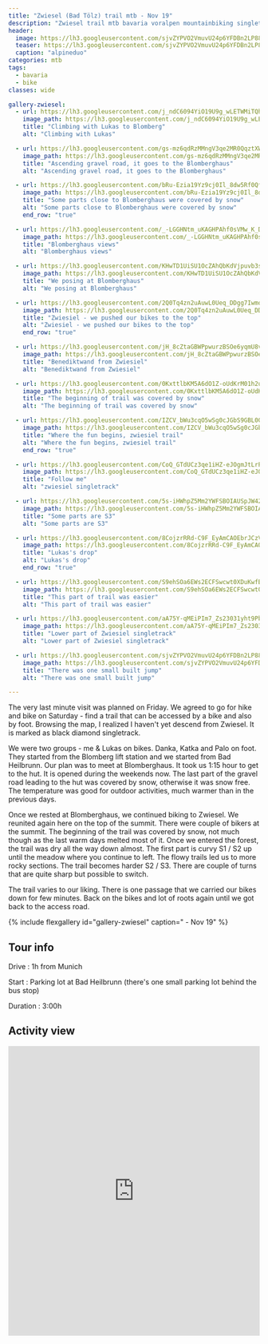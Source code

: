 ```yaml
---
title: "Zwiesel (Bad Tölz) trail mtb - Nov 19"
description: "Zwiesel trail mtb bavaria voralpen mountainbiking singletrack"
header:
  image: https://lh3.googleusercontent.com/sjvZYPVO2VmuvU24p6YFDBn2LP884RK4Mohfu6wWhn1IhLxmXVYkNbtV5Cv6SHA4B0amfg5YcUxOh6iGWXkcU_ZYNqS1TzSCDi8PSRThJxregp2nornuXMrjb4kDBGDLqknCtv-Z0bdW_A_dpbiDO-MoyolynzwPO5sbHSMJYkTjz2g7gKKW3cOVJVbyO6BsyhblS2xowumxN-5vLTQb1iQs3rRSKnjC4ThAdAjOgS2DM_WxjCXmyJzEZqRzYvxvMiRi9-lWpaa13VB5NvGNWP4mPrHrjFYCOZSu5kt-5eVXf8nxWD31wPdzr6N3g0y35_l625iGMZzqxfCPfcbkpAqW1ROOx4R4lOxxJHMbkiCSSdyaJLW0F2dusdd6rE7QcyuJi8y6tK1he8DJBoCDW15XsAiId-4tvtUmVgdiS2Ymc9TAAi1HXjekDqBUFOCvM_t-5IzsYgkGJxzs1ABsvusoTuJKDISZIDrW5_pMR4SwkTDuyvX6GDp0-SP0QSQ5WW60JgvkG8URsyiNLAaQNIelSMRlZkp5ETzlHhIW2Lmq4dFBv-cFQfJ76Q1nr118Mb-9m2kkT82UCTk8QCmC9_DCUuC_PyjrCmjRPM6fgZRoST2Q2tRmqKNoKTlfu_VjBnjW8T0nBhkBB8zvtQMOt-a2qdxG-8e1g5JuZqiJfVta80P4A92QBc6mc8Ni6Wghm4YuKTNaqZo9PET4zYWqrqhUzTkrSh4kxBB3QU-dU0nZdXnQUQ=w1818-h1540-no
  teaser: https://lh3.googleusercontent.com/sjvZYPVO2VmuvU24p6YFDBn2LP884RK4Mohfu6wWhn1IhLxmXVYkNbtV5Cv6SHA4B0amfg5YcUxOh6iGWXkcU_ZYNqS1TzSCDi8PSRThJxregp2nornuXMrjb4kDBGDLqknCtv-Z0bdW_A_dpbiDO-MoyolynzwPO5sbHSMJYkTjz2g7gKKW3cOVJVbyO6BsyhblS2xowumxN-5vLTQb1iQs3rRSKnjC4ThAdAjOgS2DM_WxjCXmyJzEZqRzYvxvMiRi9-lWpaa13VB5NvGNWP4mPrHrjFYCOZSu5kt-5eVXf8nxWD31wPdzr6N3g0y35_l625iGMZzqxfCPfcbkpAqW1ROOx4R4lOxxJHMbkiCSSdyaJLW0F2dusdd6rE7QcyuJi8y6tK1he8DJBoCDW15XsAiId-4tvtUmVgdiS2Ymc9TAAi1HXjekDqBUFOCvM_t-5IzsYgkGJxzs1ABsvusoTuJKDISZIDrW5_pMR4SwkTDuyvX6GDp0-SP0QSQ5WW60JgvkG8URsyiNLAaQNIelSMRlZkp5ETzlHhIW2Lmq4dFBv-cFQfJ76Q1nr118Mb-9m2kkT82UCTk8QCmC9_DCUuC_PyjrCmjRPM6fgZRoST2Q2tRmqKNoKTlfu_VjBnjW8T0nBhkBB8zvtQMOt-a2qdxG-8e1g5JuZqiJfVta80P4A92QBc6mc8Ni6Wghm4YuKTNaqZo9PET4zYWqrqhUzTkrSh4kxBB3QU-dU0nZdXnQUQ=w800-h300-no
  caption: "alpineduo"
categories: mtb
tags:
  - bavaria
  - bike
classes: wide

gallery-zwiesel:
  - url: https://lh3.googleusercontent.com/j_ndC6094YiO19U9g_wLETWMiTQhPZdWc9ZMnSKU2e75vO-euE8Wd_Y5d02mM9juVAGpxrNw5Pw83o58GnX-7REV5WMy9AOeEoJ0dD1rO65aTez2UhiFdhLIrEWJPHnJsCpr1lJyE0uTmOCdrqAFKPLz373mQPvFxSMqWXZIuJ0CT2FjF3itiWkDt8ZzQ2u0pnJ8xVtfYrA1mJuccEdTrr-Eh15UwIhRnmXBDAqF-XHnf84HYHBDcatv_jmuBkUidc8AStUZ9P4rllLIiCD07g0sRWkpVQQ5HHtlJc-QiAZIxq6IkO5UzCptuJ4KefrfKAUQbXYjAbi7AhMgQhhC35nc8Mwj2iaa-71wa12f5Fbxi7dkC4mcYqAktSAVL9EiFppBfs0hnfN8YkCsFQ_7jNIvFGzIlr7zHliCNL99w4Uv8DU-waVUEEl5I2OGyP-djixEYjFMbJkEALkC5aW-xsE2OPK-Kf0OoGupNs4jOcqX_6fzmH-ZhfsozSL3UpSkv7uhnB11Ya9zV_oaS3Fe_Fo0XJsc5CA1GPPSNK0XaREaWiYqzcxXtKnW50-QDI819FE5GNCsHiHLeFcYOlJSYXe8MSRZJYqnOY6NcuR5bpX6lw3CyLmIPdAXaNs9HI-5k-I51pK_vIqMMWXCS0556yg1VTj4cwqBE-_etx1s4TzxBKV3RyIoFJi_gd1rLRYdDojXoV8UbkBcqhWvgfkKN3RKUyB4_Aeluk_lmaeklbgoqy3krA=w2016-h1512-no
    image_path: https://lh3.googleusercontent.com/j_ndC6094YiO19U9g_wLETWMiTQhPZdWc9ZMnSKU2e75vO-euE8Wd_Y5d02mM9juVAGpxrNw5Pw83o58GnX-7REV5WMy9AOeEoJ0dD1rO65aTez2UhiFdhLIrEWJPHnJsCpr1lJyE0uTmOCdrqAFKPLz373mQPvFxSMqWXZIuJ0CT2FjF3itiWkDt8ZzQ2u0pnJ8xVtfYrA1mJuccEdTrr-Eh15UwIhRnmXBDAqF-XHnf84HYHBDcatv_jmuBkUidc8AStUZ9P4rllLIiCD07g0sRWkpVQQ5HHtlJc-QiAZIxq6IkO5UzCptuJ4KefrfKAUQbXYjAbi7AhMgQhhC35nc8Mwj2iaa-71wa12f5Fbxi7dkC4mcYqAktSAVL9EiFppBfs0hnfN8YkCsFQ_7jNIvFGzIlr7zHliCNL99w4Uv8DU-waVUEEl5I2OGyP-djixEYjFMbJkEALkC5aW-xsE2OPK-Kf0OoGupNs4jOcqX_6fzmH-ZhfsozSL3UpSkv7uhnB11Ya9zV_oaS3Fe_Fo0XJsc5CA1GPPSNK0XaREaWiYqzcxXtKnW50-QDI819FE5GNCsHiHLeFcYOlJSYXe8MSRZJYqnOY6NcuR5bpX6lw3CyLmIPdAXaNs9HI-5k-I51pK_vIqMMWXCS0556yg1VTj4cwqBE-_etx1s4TzxBKV3RyIoFJi_gd1rLRYdDojXoV8UbkBcqhWvgfkKN3RKUyB4_Aeluk_lmaeklbgoqy3krA=w400-h300-no
    title: "Climbing with Lukas to Blomberg"
    alt: "Climbing with Lukas"

  - url: https://lh3.googleusercontent.com/gs-mz6qdRzMMngV3qe2MR0QqztXWrWnGL4nVKriTq7F9hFLbVx15fOIwx0OUZR-OT0j0wlOYeoh6PqMKTwKtfieThj-YwNpH7l0tp5faFkoOH9FC-JFALsQ34eZs1Wa12hKpBH3sdqDYTIcVS5AbGcu_TcmKgiZo__ZYjkZuv-4TKGnUFcoeNjrOu-QZHKK0MQr6Zdk5HRD7wQ60ttTtDsnVJh1XY7xbOMqmM27L9yb37G-QmEmlBkNzZJLWC39s_gl1zd1k6K2mK9ZbwMxgcHfg573eFRfFhkGPamiha-ysZEk5B2MnBX6PwUGBiGCH6bLF0x_HUWnO64kOVri7Dv3XEG5_dqAObO732ReOqvcNQ7Vft-gPlQ_8Ie7o352Da3YPWfqXc7-w7WzvYuO6YbSQRtyKzgMRPQTGPT4wpXpVrUqMzimBt5wlztXKTeQIxy7VR-biXBu4Hk2SVp3ykPjcj153rYgCbrP3yt5nVL6tcgXl40HBpIvjsh71HXFRbehtg900GtSDLkFmlx82gWx6bA7q8DpThojSLS759YeDMzz3cKu2q8AAQdO7ChilC4u6gi_7cUmlrpmR0UbyQmqDqD37JY9Fc2IgIWdVWW4ZfExB0II94pckh05zol3tg9-sRkqT-ln4_eTprV498f9BvJzW4PiNTGcC9GGtfK7K7XvBZFZQOpPSQmgQsOfUTtmE30RZNzlM2kpFHlpllHoFQPL6HJ6YFiGomFCLK-ZBC0vPhw=w1156-h1540-no
    image_path: https://lh3.googleusercontent.com/gs-mz6qdRzMMngV3qe2MR0QqztXWrWnGL4nVKriTq7F9hFLbVx15fOIwx0OUZR-OT0j0wlOYeoh6PqMKTwKtfieThj-YwNpH7l0tp5faFkoOH9FC-JFALsQ34eZs1Wa12hKpBH3sdqDYTIcVS5AbGcu_TcmKgiZo__ZYjkZuv-4TKGnUFcoeNjrOu-QZHKK0MQr6Zdk5HRD7wQ60ttTtDsnVJh1XY7xbOMqmM27L9yb37G-QmEmlBkNzZJLWC39s_gl1zd1k6K2mK9ZbwMxgcHfg573eFRfFhkGPamiha-ysZEk5B2MnBX6PwUGBiGCH6bLF0x_HUWnO64kOVri7Dv3XEG5_dqAObO732ReOqvcNQ7Vft-gPlQ_8Ie7o352Da3YPWfqXc7-w7WzvYuO6YbSQRtyKzgMRPQTGPT4wpXpVrUqMzimBt5wlztXKTeQIxy7VR-biXBu4Hk2SVp3ykPjcj153rYgCbrP3yt5nVL6tcgXl40HBpIvjsh71HXFRbehtg900GtSDLkFmlx82gWx6bA7q8DpThojSLS759YeDMzz3cKu2q8AAQdO7ChilC4u6gi_7cUmlrpmR0UbyQmqDqD37JY9Fc2IgIWdVWW4ZfExB0II94pckh05zol3tg9-sRkqT-ln4_eTprV498f9BvJzW4PiNTGcC9GGtfK7K7XvBZFZQOpPSQmgQsOfUTtmE30RZNzlM2kpFHlpllHoFQPL6HJ6YFiGomFCLK-ZBC0vPhw=w300-h400-no
    title: "Ascending gravel road, it goes to the Blomberghaus"
    alt: "Ascending gravel road, it goes to the Blomberghaus"

  - url: https://lh3.googleusercontent.com/bRu-Ezia19Yz9cj0Il_8dw5Rf0QfNPzfmZShOs_wBsayilEiwMue0TllPeJ4Nj6O7sVJPJxforjJW9U7IcOZ55VyfNEFQ1r1v9HZ5WND0WkwZAa8nEJOuK9MbsV_o-ByoFJui4C1eS23mMXqB-pcUo8EemruIQ1lwQEp4XManIZjeWPCBZG501cZlTis_MrP4lqrANohhajjyuY6sY1ZN5-ErSI5KFMcx1qwTyeUpuQ0w1UHPePBwUNcRho4dZar0Z1PXjDvSn1065El3GclSgeTbB5KXeJykU7jyXHGtinNq6FPICNlsoqOoxyVNhb9e_BdfioLIId0sqX6nmMBRCtwCsxsVi37bZE2UA1twKk_oFMDclX3t0avxVKaPW45kg7ba6qEdPBzfaPEXVU-a-WpnMLl7MC8sSz2e5nEgTimVPhEhGCsFu8LpVb_WdnRENZjXPhGaJ6-hv8gIrKqBNraMg4UARK8Kf3t_kQTODi7Z0fT3JDVT77gW2ibyJe5upo8tVhmSVBaIQmN1mTIf_3KFRsv5G5fOuP1wESV1ODdqJSXva29JoJWZXFfQynCEiZVwxm3W-QBDf8uaHJSDbBIqKl9bR0jwQWA4_h63q0RCtw71DNQOemONsrOkQl-CbTqZCyf0IXDps-mfoiCQNbt0ogtyENRy2N-7YHhdt3zlbnrKDAtZoRVt_efiX4PKxK6apMY1OVS4IkssBDVsxANfsfJlUhD3cU6eD3hGgU8-C2xSA=w1156-h1540-no
    image_path: https://lh3.googleusercontent.com/bRu-Ezia19Yz9cj0Il_8dw5Rf0QfNPzfmZShOs_wBsayilEiwMue0TllPeJ4Nj6O7sVJPJxforjJW9U7IcOZ55VyfNEFQ1r1v9HZ5WND0WkwZAa8nEJOuK9MbsV_o-ByoFJui4C1eS23mMXqB-pcUo8EemruIQ1lwQEp4XManIZjeWPCBZG501cZlTis_MrP4lqrANohhajjyuY6sY1ZN5-ErSI5KFMcx1qwTyeUpuQ0w1UHPePBwUNcRho4dZar0Z1PXjDvSn1065El3GclSgeTbB5KXeJykU7jyXHGtinNq6FPICNlsoqOoxyVNhb9e_BdfioLIId0sqX6nmMBRCtwCsxsVi37bZE2UA1twKk_oFMDclX3t0avxVKaPW45kg7ba6qEdPBzfaPEXVU-a-WpnMLl7MC8sSz2e5nEgTimVPhEhGCsFu8LpVb_WdnRENZjXPhGaJ6-hv8gIrKqBNraMg4UARK8Kf3t_kQTODi7Z0fT3JDVT77gW2ibyJe5upo8tVhmSVBaIQmN1mTIf_3KFRsv5G5fOuP1wESV1ODdqJSXva29JoJWZXFfQynCEiZVwxm3W-QBDf8uaHJSDbBIqKl9bR0jwQWA4_h63q0RCtw71DNQOemONsrOkQl-CbTqZCyf0IXDps-mfoiCQNbt0ogtyENRy2N-7YHhdt3zlbnrKDAtZoRVt_efiX4PKxK6apMY1OVS4IkssBDVsxANfsfJlUhD3cU6eD3hGgU8-C2xSA=w300-h400-no
    title: "Some parts close to Blomberghaus were covered by snow"
    alt: "Some parts close to Blomberghaus were covered by snow"
    end_row: "true"

  - url: https://lh3.googleusercontent.com/_-LGGHNtm_uKAGHPAhf0sVMw_K_DgyIQO7Urd1-igtR9wTZXAY5ayeifPMzq97dGJaKEHCrco9cATVfqqJSJfH70DyZgjm4dsU-FJVmmIGISaORjHPxy6rFX7DTGvTiBzkGazO8kNtU5tbOwdhiLz2FJMWVi7UQ9UywLArc89EG1Nj6KYqjWncQF---2Eoi9CouCcSyxwERwRW9QwmDCOQtB6GDTO3NNzoqgyi5cDeaUFU2FKuoJhUaPMkvp6C4mozdpGA4l2hFqKmkUA-CppzCQSFfgHSUFGSyDDAu9T9jz_28OAqWsWixHtnOpcu219COU_dbQfu6P3-ZLOoJXFoKsIP2TXmKuXEI9esbMgc6rLsHhiXKTkLs3WDD8cxuBjGipS03_y8Q3Pqsov9GWfZq_8pRsRNvEd4_y9WtJm5PRavu0iWYQpfVQUoZf66CicTA7YoYDsyGq0AXTXWY_K6xBm2n7f7PDWyhSZbz-1TNEeLVKf8xM1KV7BG7BBeHSLQ4kjQGBLtDVgD8On6pBl_EE9BaELvLBgRcwMclAmGDZCKDSTSJcFYFW3ME0bSFoUyJcbKcFlOukAu5_kT1NAL8n5mCJnxA48NxCNkIFESFkF9KvtEOMqTTKDcMc_b8EENjJ6k5eS2dJ2x7dWszxlxU96dbFahctRbgjlzJjiJ0vwpP9lhRkw5zqq4xe61fya4h4zDV_rCbqm7f1xT9_S3xulF8bDYwGjqkg2SMFYEY9WaOYwQ=w2016-h1512-no
    image_path: https://lh3.googleusercontent.com/_-LGGHNtm_uKAGHPAhf0sVMw_K_DgyIQO7Urd1-igtR9wTZXAY5ayeifPMzq97dGJaKEHCrco9cATVfqqJSJfH70DyZgjm4dsU-FJVmmIGISaORjHPxy6rFX7DTGvTiBzkGazO8kNtU5tbOwdhiLz2FJMWVi7UQ9UywLArc89EG1Nj6KYqjWncQF---2Eoi9CouCcSyxwERwRW9QwmDCOQtB6GDTO3NNzoqgyi5cDeaUFU2FKuoJhUaPMkvp6C4mozdpGA4l2hFqKmkUA-CppzCQSFfgHSUFGSyDDAu9T9jz_28OAqWsWixHtnOpcu219COU_dbQfu6P3-ZLOoJXFoKsIP2TXmKuXEI9esbMgc6rLsHhiXKTkLs3WDD8cxuBjGipS03_y8Q3Pqsov9GWfZq_8pRsRNvEd4_y9WtJm5PRavu0iWYQpfVQUoZf66CicTA7YoYDsyGq0AXTXWY_K6xBm2n7f7PDWyhSZbz-1TNEeLVKf8xM1KV7BG7BBeHSLQ4kjQGBLtDVgD8On6pBl_EE9BaELvLBgRcwMclAmGDZCKDSTSJcFYFW3ME0bSFoUyJcbKcFlOukAu5_kT1NAL8n5mCJnxA48NxCNkIFESFkF9KvtEOMqTTKDcMc_b8EENjJ6k5eS2dJ2x7dWszxlxU96dbFahctRbgjlzJjiJ0vwpP9lhRkw5zqq4xe61fya4h4zDV_rCbqm7f1xT9_S3xulF8bDYwGjqkg2SMFYEY9WaOYwQ=w400-h300-no
    title: "Blomberghaus views"
    alt: "Blomberghaus views"

  - url: https://lh3.googleusercontent.com/KHwTD1UiSU1OcZAhQbKdVjpuvb3sP-ud9ZVPRi70Qx0CSFkCbGEMiJiZuDh4AknCiaDI1H4Ix-xd_7gE11k0NChUtbE2hL7gnH_-GTa4jAE2rLfMbgac1I7c6xbXTOjEmeWe9a-K0pm68p6eL28zkoW6iCBoohHRYbFVNsG0g8lvJDbdRzBLtEzs_a6DTLPfpxMmb2rvwY-MrWspeBpfycqEV01H8VU5EalzqLHd2Z-n7QGwl0AGVaWE0TDB-5r0Zh92fBRqgL6MbCopgei78fLWE-SBXbIxq6rrIzqk5pCkGkwkOe0_ntdGV0BQwsXwmcgXG2HC7ZvrzXF18nLqLW-FCiy9McdPwR0i0Slyb4velrXl8H9o8_y71gfGxYrWAJBlWFa2DDg6uYa1bVSXWXtMex6HsFQNoSwifzpWDnkFlimxf_WtUigF-TJLdZl_z42_7qaDXJmfaq2wf1OAPNlIoqqGLD_rlFC1tAfRwe--rvFvHubk3zDE1XbSWe07pwxbX5e53xj7sEMYeUHz4FlKSJXgeUD6xCqpgF8Jg5eEGH_VRFpE06w848IhcGCC8NA2S_-rDiYuFYAwIq3g9z0IMhbYPv3viWVOvS5UnS1Z_HZgS56sGh06h9tHsc56nN1AQhC0FwhlSoFE0B_EQ6Tp1QG_SA4RB239YgwOMz_UolWmlYCYXqtea3FLgdIVbFvz8LFKNDokAQTHkibKn7STYqKp7FikrCQa7k-l3TcaUPgaTakeSrnD=w400-h300-no
    image_path: https://lh3.googleusercontent.com/KHwTD1UiSU1OcZAhQbKdVjpuvb3sP-ud9ZVPRi70Qx0CSFkCbGEMiJiZuDh4AknCiaDI1H4Ix-xd_7gE11k0NChUtbE2hL7gnH_-GTa4jAE2rLfMbgac1I7c6xbXTOjEmeWe9a-K0pm68p6eL28zkoW6iCBoohHRYbFVNsG0g8lvJDbdRzBLtEzs_a6DTLPfpxMmb2rvwY-MrWspeBpfycqEV01H8VU5EalzqLHd2Z-n7QGwl0AGVaWE0TDB-5r0Zh92fBRqgL6MbCopgei78fLWE-SBXbIxq6rrIzqk5pCkGkwkOe0_ntdGV0BQwsXwmcgXG2HC7ZvrzXF18nLqLW-FCiy9McdPwR0i0Slyb4velrXl8H9o8_y71gfGxYrWAJBlWFa2DDg6uYa1bVSXWXtMex6HsFQNoSwifzpWDnkFlimxf_WtUigF-TJLdZl_z42_7qaDXJmfaq2wf1OAPNlIoqqGLD_rlFC1tAfRwe--rvFvHubk3zDE1XbSWe07pwxbX5e53xj7sEMYeUHz4FlKSJXgeUD6xCqpgF8Jg5eEGH_VRFpE06w848IhcGCC8NA2S_-rDiYuFYAwIq3g9z0IMhbYPv3viWVOvS5UnS1Z_HZgS56sGh06h9tHsc56nN1AQhC0FwhlSoFE0B_EQ6Tp1QG_SA4RB239YgwOMz_UolWmlYCYXqtea3FLgdIVbFvz8LFKNDokAQTHkibKn7STYqKp7FikrCQa7k-l3TcaUPgaTakeSrnD=w400-h300-no
    title: "We posing at Blomberghaus"
    alt: "We posing at Blomberghaus"

  - url: https://lh3.googleusercontent.com/2Q0Tq4zn2uAuwL0Ueq_DDgg7IwmoKxzxfJinrgdxBazTjVYedNIYxnc8M1-nk1IWtJ0AbcGyFVzBrFRwrpCxoDunMdj5vSaLDxMAptz7_qgnFfPYftebftz1mlsmsgSXkGFWHj4aSngRM9u0vCgL8UJFVRTOMrC4I1hy2eLRasRgJBs03g2mBlYo3hXq_EYj77DtTUqIp9fKKKcMeut5y0orJjliRv1HW37mjiwG_WtT-Lcucab9ZgSrRwRPosll62eknvbJG0dviF05psWu8JddPWwZeUavvOpbX6YtKPJVpmBiJfFSLbCapNdbeGV9qKbm6W-nPGF1SwFAQ03Eg5ZiBjHOKGyA5b9F7Avw5Ie8MX19Em3NbO9umgnBw47Ho_bnYP9yaXL1z2KvglGy9_2Diy3vQyaZhhZTSjGEQOQDl1DoIolNM5VA90iQe9qu6xsqGXrRCNjAAgd9OKEGl_1m8a94cCgApbDvXUCgjdPqWq5_PI4dV2L2r0tNNeBWAxjpN51M3aE9x2u4ckVkhctfzMOS0SfLCrAPPMELDh5LHThMUwJg72ireP5gfEFyI2Fi-sDiDEQl7rGBQa5deLbf5zO9qR7soJcVypzhrDOmwFRw0zCo_CL55yRjFd4SQL3mz99nkaKpE_G3vVKxnrmojtNqpQF-5TPEkBMYker4GTYroygHchAW-zCvD5byFx5_T1cgpr6fT9rm979bXqtU5OQCqeEV3xEFYhnhNtvqOl3uxg=w2016-h1512-no
    image_path: https://lh3.googleusercontent.com/2Q0Tq4zn2uAuwL0Ueq_DDgg7IwmoKxzxfJinrgdxBazTjVYedNIYxnc8M1-nk1IWtJ0AbcGyFVzBrFRwrpCxoDunMdj5vSaLDxMAptz7_qgnFfPYftebftz1mlsmsgSXkGFWHj4aSngRM9u0vCgL8UJFVRTOMrC4I1hy2eLRasRgJBs03g2mBlYo3hXq_EYj77DtTUqIp9fKKKcMeut5y0orJjliRv1HW37mjiwG_WtT-Lcucab9ZgSrRwRPosll62eknvbJG0dviF05psWu8JddPWwZeUavvOpbX6YtKPJVpmBiJfFSLbCapNdbeGV9qKbm6W-nPGF1SwFAQ03Eg5ZiBjHOKGyA5b9F7Avw5Ie8MX19Em3NbO9umgnBw47Ho_bnYP9yaXL1z2KvglGy9_2Diy3vQyaZhhZTSjGEQOQDl1DoIolNM5VA90iQe9qu6xsqGXrRCNjAAgd9OKEGl_1m8a94cCgApbDvXUCgjdPqWq5_PI4dV2L2r0tNNeBWAxjpN51M3aE9x2u4ckVkhctfzMOS0SfLCrAPPMELDh5LHThMUwJg72ireP5gfEFyI2Fi-sDiDEQl7rGBQa5deLbf5zO9qR7soJcVypzhrDOmwFRw0zCo_CL55yRjFd4SQL3mz99nkaKpE_G3vVKxnrmojtNqpQF-5TPEkBMYker4GTYroygHchAW-zCvD5byFx5_T1cgpr6fT9rm979bXqtU5OQCqeEV3xEFYhnhNtvqOl3uxg=w400-h300-no
    title: "Zwiesiel - we pushed our bikes to the top"
    alt: "Zwiesiel - we pushed our bikes to the top"
    end_row: "true"

  - url: https://lh3.googleusercontent.com/jH_8cZtaGBWPpwurzBSOe6yqmU8vbJmsMXJDm7pchW7-QcXFYfEFBHDXi_OIEVAshV1r0Vk50qIYYpBSt922RWy5pAljQt-SrwhS_KRqvtMO9mWDpRbUbsAeDrZ6nNPqfE3WmZsOnZSdtIgjs7z-KTnNk-ZHEsgKH6SZuQjtOQqL7LWccOq8DoqsulYM8wVDkmtpKh-jYGUd6wF9h86eU7d9d7xViJD7aUGFJmIbz7JFd5jkBxm7qNFL8KNKmyMLIJVD0gi_0zwbzb_qK_eQ--8urA1JAn1Vvezw_ZnilDnHFWr7sUr7IT4oSFl7jImIH-pBQDtmSdocxlmAYH5mwBQ_jK-9RKxIE8oXwDA_JN1z-SPaae0EtiETzlORcQP7nz7xtAELkMaIh_5-yhE7JwDB59fXAj0q9jRmrtMd0QpNg1n2YOVuQuC-cAsQU6VQdKnMUeblCuwr5KJxjlNHQ__yaBqNDVjdGL70y9ad2_S3ldAN8bC9aeJoezpsNGSJGXopaHCtNXmlBFLeNnwtcwV3_qrWFjHQe1IVGxsv_aesEEOx2hEx8l_DKF_L1bZ9T8cl62F7mJPxrOViK7SLT7omsvQMJbm5PpHJwkm2ZoUYn3O68EeyntVPXEdfgHceOE-4sFhek2BHBBUNLxbJJs9u5-cOnTxe76ZmOhTtv-yStWd7ejTOeYasHHw7v0afEghn656G3_LIue6PJy0bKPtejTw89-5So31Kx2k5SLDIEpMEEQ=w2016-h1512-no
    image_path: https://lh3.googleusercontent.com/jH_8cZtaGBWPpwurzBSOe6yqmU8vbJmsMXJDm7pchW7-QcXFYfEFBHDXi_OIEVAshV1r0Vk50qIYYpBSt922RWy5pAljQt-SrwhS_KRqvtMO9mWDpRbUbsAeDrZ6nNPqfE3WmZsOnZSdtIgjs7z-KTnNk-ZHEsgKH6SZuQjtOQqL7LWccOq8DoqsulYM8wVDkmtpKh-jYGUd6wF9h86eU7d9d7xViJD7aUGFJmIbz7JFd5jkBxm7qNFL8KNKmyMLIJVD0gi_0zwbzb_qK_eQ--8urA1JAn1Vvezw_ZnilDnHFWr7sUr7IT4oSFl7jImIH-pBQDtmSdocxlmAYH5mwBQ_jK-9RKxIE8oXwDA_JN1z-SPaae0EtiETzlORcQP7nz7xtAELkMaIh_5-yhE7JwDB59fXAj0q9jRmrtMd0QpNg1n2YOVuQuC-cAsQU6VQdKnMUeblCuwr5KJxjlNHQ__yaBqNDVjdGL70y9ad2_S3ldAN8bC9aeJoezpsNGSJGXopaHCtNXmlBFLeNnwtcwV3_qrWFjHQe1IVGxsv_aesEEOx2hEx8l_DKF_L1bZ9T8cl62F7mJPxrOViK7SLT7omsvQMJbm5PpHJwkm2ZoUYn3O68EeyntVPXEdfgHceOE-4sFhek2BHBBUNLxbJJs9u5-cOnTxe76ZmOhTtv-yStWd7ejTOeYasHHw7v0afEghn656G3_LIue6PJy0bKPtejTw89-5So31Kx2k5SLDIEpMEEQ=w400-h300-no
    title: "Benediktwand from Zwiesiel"
    alt: "Benediktwand from Zwiesiel"

  - url: https://lh3.googleusercontent.com/0KxttlbKM5A6dO1Z-oUdKrM01h2unZY3xI_LRHYb8oheWhVndZkSW0hwFxfoZDnpWjPOwFn-QmOCvqC5iKr9Kk6k5xEJHqqYV2kRJ7YvHyuVHTIGFlGKi0yRcAl0V_KfW6vd7BfxWeznHejBGf4vvbhIMRm-2oXcJeWA65lOf6kM_16tALemRvGYsxFwDNPnme1ZwHppoThF-cbUZ6vRs97g7pfiZT-5r9AOpYQBLTRhgNUXp8q5pI8feWJNEgD68szoenQV8ffunKndriYo2QAOyQ10IqSok9dpuhG_W67m6XNpssTNPFm5A_Pi4D1qRxjeCEWSd6BiSXx0AXLQBOhjxvAG7TNBtEKeP3GvHhfmdDkri9nMIbxgcV8tF1RVdiPXItoJ03u2_URaakkNzjqYnT1qts8PTEQO8GIBhCziGiS4as-8RC9uc6bfTWn8ud0pO0P4BtSyAnmlF2cX_l9A8xrL2Ol6fhz8jU6mkCEA5K5xY9eoEQuB6ctM1T3Wmbs4Ca4Y_ZIi-sVOcpiqS0v1CrSS9tVBc44WAnn9CzwsiHB7WYPAa2jy-GyKwWIajmNIbkWz_tv8SvPW8jO9FVtotuh669dB2PaBJvkkDoey04__Cv0OKNl54FnnxKN0nD8nLLXMWxpSh7QHfpnyIW95TSM4ljOL0bLhJcXClNvjbi7RADL5gHSPOqclmtLp_ibPL9WcXHsAUKfIuCP8X6IDV57NMX9leS5pM324_BudJgerKA=w2016-h1512-no
    image_path: https://lh3.googleusercontent.com/0KxttlbKM5A6dO1Z-oUdKrM01h2unZY3xI_LRHYb8oheWhVndZkSW0hwFxfoZDnpWjPOwFn-QmOCvqC5iKr9Kk6k5xEJHqqYV2kRJ7YvHyuVHTIGFlGKi0yRcAl0V_KfW6vd7BfxWeznHejBGf4vvbhIMRm-2oXcJeWA65lOf6kM_16tALemRvGYsxFwDNPnme1ZwHppoThF-cbUZ6vRs97g7pfiZT-5r9AOpYQBLTRhgNUXp8q5pI8feWJNEgD68szoenQV8ffunKndriYo2QAOyQ10IqSok9dpuhG_W67m6XNpssTNPFm5A_Pi4D1qRxjeCEWSd6BiSXx0AXLQBOhjxvAG7TNBtEKeP3GvHhfmdDkri9nMIbxgcV8tF1RVdiPXItoJ03u2_URaakkNzjqYnT1qts8PTEQO8GIBhCziGiS4as-8RC9uc6bfTWn8ud0pO0P4BtSyAnmlF2cX_l9A8xrL2Ol6fhz8jU6mkCEA5K5xY9eoEQuB6ctM1T3Wmbs4Ca4Y_ZIi-sVOcpiqS0v1CrSS9tVBc44WAnn9CzwsiHB7WYPAa2jy-GyKwWIajmNIbkWz_tv8SvPW8jO9FVtotuh669dB2PaBJvkkDoey04__Cv0OKNl54FnnxKN0nD8nLLXMWxpSh7QHfpnyIW95TSM4ljOL0bLhJcXClNvjbi7RADL5gHSPOqclmtLp_ibPL9WcXHsAUKfIuCP8X6IDV57NMX9leS5pM324_BudJgerKA=w400-h300-no
    title: "The beginning of trail was covered by snow"
    alt: "The beginning of trail was covered by snow"

  - url: https://lh3.googleusercontent.com/IZCV_bWu3cqO5wSg0cJGbS9GBL00Eus-ouAReT8yLrKlpJIaFBPzudwgRgyJ1Bx6zt7hQ3QuuMSqBe3QU6pbvZoYyH41ICnafl_3VsIkGZF2DoQIPXb9QUzea1x5uh41CdMWWNLEJ7I8PFq4bfUmHKjDrwTkGYWWXuo8rRWuMZZV9VekkdE41oCYuG20RyPDestG143vkVVLz1GrtMMrxxO39VI_F9I7Rr4OL16WL0AFK9p-QHd8uMteXsK6gQEV5X9GLm3LBSQ0x4ZDQOoER5ihL5_SRfwNMQ6ThCC98VEqoY3P0vdDJLx4-pt1u6318mYatUkupl6Zm3eyQiR6jGebybjv9eA1BE-CxMhkCp31ZjD47QlUfinSLK7L9_bN5PtYMBAAcmi5f5oqIICoyGO5Uw0xU6D4HbQ_yc8Cd0Ke0hMlXBX08i1kVCn-ewCdzQlvCWYtqIxmg3FgdO9WzTCEXwHRxjI6gg1PgBIvsIcK2zK3KUSOh3tA9GQMnBmAW2p0mi21qGDUp41vSj7PFvaUicDZEBBs8X8QiMSvITMiYlFEDipc3ZiAyRgjdFEdWKntHRnKLQPSTVcrKRVeb0dx8IApBQ-uGO-XQFOYz_ElK7-4mysKwVkuKBtNHdkvvD49S9cEhOAHJVrL13gAFbzKBm3H4Q_Ri-Zr3-Qf_sMhVwDyC9wKLmxgzephrfwI380ct9-UG8O2cxN0GNZ9QrZd573MR6up8vbScBp7kdLcp6JVzQ=w1156-h1540-no
    image_path: https://lh3.googleusercontent.com/IZCV_bWu3cqO5wSg0cJGbS9GBL00Eus-ouAReT8yLrKlpJIaFBPzudwgRgyJ1Bx6zt7hQ3QuuMSqBe3QU6pbvZoYyH41ICnafl_3VsIkGZF2DoQIPXb9QUzea1x5uh41CdMWWNLEJ7I8PFq4bfUmHKjDrwTkGYWWXuo8rRWuMZZV9VekkdE41oCYuG20RyPDestG143vkVVLz1GrtMMrxxO39VI_F9I7Rr4OL16WL0AFK9p-QHd8uMteXsK6gQEV5X9GLm3LBSQ0x4ZDQOoER5ihL5_SRfwNMQ6ThCC98VEqoY3P0vdDJLx4-pt1u6318mYatUkupl6Zm3eyQiR6jGebybjv9eA1BE-CxMhkCp31ZjD47QlUfinSLK7L9_bN5PtYMBAAcmi5f5oqIICoyGO5Uw0xU6D4HbQ_yc8Cd0Ke0hMlXBX08i1kVCn-ewCdzQlvCWYtqIxmg3FgdO9WzTCEXwHRxjI6gg1PgBIvsIcK2zK3KUSOh3tA9GQMnBmAW2p0mi21qGDUp41vSj7PFvaUicDZEBBs8X8QiMSvITMiYlFEDipc3ZiAyRgjdFEdWKntHRnKLQPSTVcrKRVeb0dx8IApBQ-uGO-XQFOYz_ElK7-4mysKwVkuKBtNHdkvvD49S9cEhOAHJVrL13gAFbzKBm3H4Q_Ri-Zr3-Qf_sMhVwDyC9wKLmxgzephrfwI380ct9-UG8O2cxN0GNZ9QrZd573MR6up8vbScBp7kdLcp6JVzQ=w300-h400-no
    title: "Where the fun begins, zwiesiel trail"
    alt: "Where the fun begins, zwiesiel trail"
    end_row: "true"

  - url: https://lh3.googleusercontent.com/CoQ_GTdUCz3qe1iHZ-eJOgmJtLrPgNzDSV0wewG5GVmD4eE_cWiT6q6DbzBNbZAKBDSWrtHaVNnUDuWaquvGjcHXNWHshdfeWoCVfJryHsdkV1KPWharDG7VBWXDk_66yTSd8SoVnZCodm_ePSUTVSaDGTWzT3KRgVk4AeE1vwOqaZfrFd7CARqzkkD8uocM6OMX6q7sLIRcsBDKUD-o2ABbQ3-c3-MnKtJdf3ETbq34zibUbc9g8lXqlrJLBrMUa4p18Sefgsh0CATHI2KNdLhxlhgDVH982KznS6ilDPWLnKyFiZnsQPrb-w41-gL0L4f2GO1BreLeZPYEGKP9XeKka9qP9zvurUsnUbBwC66XbjX0HoKHMnH4R_xYkBPXSQoJ7oeBjr19Ht9g46occbGOAVyy-ZIsVYu3JZTWcSDJ-3iP43vfLG5qvy9ns2OG7Fxhw-Bkhdax62hen84UKgN-GG-QWdANCCGgmzNu-dySi_PATB5jq0CatavCmdITKopmCbZO9UykmIcQw9tQc-e5kw_16hKVTB23HnGonrcA_aFd7irb049cTogB6Jt66XAb_CqvlehBi6oIal4aG382MlYmCZ2oDWrrWNYdvSWFe7NlbpiHbQTrdppt0dC7Hl7n5l3frQGVBu0yzYdcV1rGpCkC1Ae4xlHaaIa6VJY2tZ3ksR7snXxqQPKn-N4ENEzog3ZG17AbdG9niPMMkTn-SeuHVAKd0avheKXbDb8zCslKeQ=w1156-h1540-no
    image_path: https://lh3.googleusercontent.com/CoQ_GTdUCz3qe1iHZ-eJOgmJtLrPgNzDSV0wewG5GVmD4eE_cWiT6q6DbzBNbZAKBDSWrtHaVNnUDuWaquvGjcHXNWHshdfeWoCVfJryHsdkV1KPWharDG7VBWXDk_66yTSd8SoVnZCodm_ePSUTVSaDGTWzT3KRgVk4AeE1vwOqaZfrFd7CARqzkkD8uocM6OMX6q7sLIRcsBDKUD-o2ABbQ3-c3-MnKtJdf3ETbq34zibUbc9g8lXqlrJLBrMUa4p18Sefgsh0CATHI2KNdLhxlhgDVH982KznS6ilDPWLnKyFiZnsQPrb-w41-gL0L4f2GO1BreLeZPYEGKP9XeKka9qP9zvurUsnUbBwC66XbjX0HoKHMnH4R_xYkBPXSQoJ7oeBjr19Ht9g46occbGOAVyy-ZIsVYu3JZTWcSDJ-3iP43vfLG5qvy9ns2OG7Fxhw-Bkhdax62hen84UKgN-GG-QWdANCCGgmzNu-dySi_PATB5jq0CatavCmdITKopmCbZO9UykmIcQw9tQc-e5kw_16hKVTB23HnGonrcA_aFd7irb049cTogB6Jt66XAb_CqvlehBi6oIal4aG382MlYmCZ2oDWrrWNYdvSWFe7NlbpiHbQTrdppt0dC7Hl7n5l3frQGVBu0yzYdcV1rGpCkC1Ae4xlHaaIa6VJY2tZ3ksR7snXxqQPKn-N4ENEzog3ZG17AbdG9niPMMkTn-SeuHVAKd0avheKXbDb8zCslKeQ=w300-h400-no
    title: "Follow me"
    alt: "zwiesiel singletrack"

  - url: https://lh3.googleusercontent.com/5s-iHWhpZ5Mm2YWFSBOIAUSpJW42PDagsxCI8J0c4aBZ3ZOmI5y9i8TZ2b9qpAWmIpgDMmzimWp4siZX3JjTU2D_6IJwiLr_y7tg50QC8teablPdL3IUffLc167BEwO-wWl1DV341dC2uaOTG4pDsU-LcU0rYVmHj7LqysoQCRhgW_0lRsSIlnTT3OXpBStRN20hsEuek9xsCDH2hTZrdPULcXr8iFxap_b0Wp1IiOT93JeMeP5a5wx8SoTkQdteUercETJDUyWiKVQvDKonNhCXBVWZIH526CBLhF-L8zP2XPKLAFQMRsaKRO8yuQqO-h8_pbcOW8CMIhdva5Qt0a_JywdeQp9OPKMrng89c7W7E0Zhv20OY2A_qJj1lqn9m5vwsFEO3labA0k0M8cl1z1as4Ix9dUHyzcY1HtlxbkLpHHSWbIinKbv0rlAfGEVG10EGd1cWe9QSuy3BAH8nOeutmnXH1v8H689OB8rXYrreqJHwlJrh0_oLRC7YM0CgRrnzTAmoH-o7BoEGhsYXZzUFFq3M9hBPEBYJPFWKBYW7Uce4xqX9MSyECDjBrf_lLgW_V88ASRcC36HREKrN4iijyoBTerEV8tGFwWmVs-jwvuncmgB7y3KuLA-p-HhXLASeH54t_6Jvoz6CH6602LwDSHdBkfDMZZ_XhSL_vwZaFr5upVs3x1nAnN2WVudQsYjKcc3p32Hk-d9DiZ-NKY7cZPIY3yl87tpU4GJtnS_MENrdw=w1156-h1540-no
    image_path: https://lh3.googleusercontent.com/5s-iHWhpZ5Mm2YWFSBOIAUSpJW42PDagsxCI8J0c4aBZ3ZOmI5y9i8TZ2b9qpAWmIpgDMmzimWp4siZX3JjTU2D_6IJwiLr_y7tg50QC8teablPdL3IUffLc167BEwO-wWl1DV341dC2uaOTG4pDsU-LcU0rYVmHj7LqysoQCRhgW_0lRsSIlnTT3OXpBStRN20hsEuek9xsCDH2hTZrdPULcXr8iFxap_b0Wp1IiOT93JeMeP5a5wx8SoTkQdteUercETJDUyWiKVQvDKonNhCXBVWZIH526CBLhF-L8zP2XPKLAFQMRsaKRO8yuQqO-h8_pbcOW8CMIhdva5Qt0a_JywdeQp9OPKMrng89c7W7E0Zhv20OY2A_qJj1lqn9m5vwsFEO3labA0k0M8cl1z1as4Ix9dUHyzcY1HtlxbkLpHHSWbIinKbv0rlAfGEVG10EGd1cWe9QSuy3BAH8nOeutmnXH1v8H689OB8rXYrreqJHwlJrh0_oLRC7YM0CgRrnzTAmoH-o7BoEGhsYXZzUFFq3M9hBPEBYJPFWKBYW7Uce4xqX9MSyECDjBrf_lLgW_V88ASRcC36HREKrN4iijyoBTerEV8tGFwWmVs-jwvuncmgB7y3KuLA-p-HhXLASeH54t_6Jvoz6CH6602LwDSHdBkfDMZZ_XhSL_vwZaFr5upVs3x1nAnN2WVudQsYjKcc3p32Hk-d9DiZ-NKY7cZPIY3yl87tpU4GJtnS_MENrdw=w300-h400-no
    title: "Some parts are S3"
    alt: "Some parts are S3"

  - url: https://lh3.googleusercontent.com/8CojzrRRd-C9F_EyAmCAOEbrJCzVpKXDw4hVDzqA27M8PMnEZUN0ybdAfY4RI6KSXi_53I9EGhJOaolnfPMn9Lk6kZf1PArdP52Ez-UDkaOrZNz6G5mBKYgqhhKvjlEkpkRY6_DDcFgDvvcJf5gTsVnP649uTIH0HIcffZY0H-saR1l7IIFxQ9owN74QGApxz7hMZObdL_yUBiurfqh98utJ8OHxoIkyPpgzi_Pfj-MKgVp37xfZscwkED9angNX4oxYR5OnHU5HiWlP8PWSYQbzDyp8V_X-X-VQkI6yYJSVNh0FaNQf2jqc8KWun1Hh0g0TpCuUc-E5p5HSJW_0TBs1c8Qdb6AyXmut4-5-_MWKYmrJBm0-J9Mw1mHhsgSwvozBmn3CoDEQvcw4fiu6zgObL5-234Mzygv6xFTkHOwNalesJq2D0HCTaC7PJGMKJdu4XEExKXAhERAWXcj8oBBNku6gLQnGRqfn0Rqn5D51t-s274D7dBySq7gip7JMpD4a65NMCr0-_hCaxsfPzv9Dg5zvvhqjsDK3Ar5KUy54ydXomHZYdDDl5Li6ZduVPiaMnmkP5HQHlqVn0H84eZPqj0YfDKzzdd22NLJfMIEtScMA07Ng8qZZlLEPF2dmRiL1R8W1yY7-O8ciSrJgC0ShuPYCww1-YtoT02mdFlltgfoi9lXuaiAk-xc7YRjydy9vt4Ez_RIykEjyouMa35dyHLBatNkl_RQtBL4phNWSUIpEJA=w1156-h1540-no
    image_path: https://lh3.googleusercontent.com/8CojzrRRd-C9F_EyAmCAOEbrJCzVpKXDw4hVDzqA27M8PMnEZUN0ybdAfY4RI6KSXi_53I9EGhJOaolnfPMn9Lk6kZf1PArdP52Ez-UDkaOrZNz6G5mBKYgqhhKvjlEkpkRY6_DDcFgDvvcJf5gTsVnP649uTIH0HIcffZY0H-saR1l7IIFxQ9owN74QGApxz7hMZObdL_yUBiurfqh98utJ8OHxoIkyPpgzi_Pfj-MKgVp37xfZscwkED9angNX4oxYR5OnHU5HiWlP8PWSYQbzDyp8V_X-X-VQkI6yYJSVNh0FaNQf2jqc8KWun1Hh0g0TpCuUc-E5p5HSJW_0TBs1c8Qdb6AyXmut4-5-_MWKYmrJBm0-J9Mw1mHhsgSwvozBmn3CoDEQvcw4fiu6zgObL5-234Mzygv6xFTkHOwNalesJq2D0HCTaC7PJGMKJdu4XEExKXAhERAWXcj8oBBNku6gLQnGRqfn0Rqn5D51t-s274D7dBySq7gip7JMpD4a65NMCr0-_hCaxsfPzv9Dg5zvvhqjsDK3Ar5KUy54ydXomHZYdDDl5Li6ZduVPiaMnmkP5HQHlqVn0H84eZPqj0YfDKzzdd22NLJfMIEtScMA07Ng8qZZlLEPF2dmRiL1R8W1yY7-O8ciSrJgC0ShuPYCww1-YtoT02mdFlltgfoi9lXuaiAk-xc7YRjydy9vt4Ez_RIykEjyouMa35dyHLBatNkl_RQtBL4phNWSUIpEJA=w300-h400-no
    title: "Lukas's drop"
    alt: "Lukas's drop"
    end_row: "true"

  - url: https://lh3.googleusercontent.com/S9ehSOa6EWs2ECFSwcwt0XDuKwfBctAWXrCr6i5oIavfF_L47rXG7fjKkh1pIKZmCsGmEeoyqGpaSY2eNLNH4hOvx1qPcYo6OpIuFXFYgejFfx6O_bJTQ4UIJuAOoeV9SpWQk8GWGk8rFSfvnWN_8wA_6zq9pBKK_z6oSTR6B6XCoq4HVb_nX1ML6QMw1u4_4a2rkVfKIJh7EbwpTPN0A5G2-LLsxq95P9r6FBlwqXJPVTgGaM8N8-e9ZFlLhn3Qo4VxF3S4UF9xcboDje6JNuZpiXUlNMAAGPB-aNSCYsCwewjAWoqszZFLJhjhyqsndTha3M9Reon2MHh2ySgdjnRKxeZsUx922GUUqRjOaFQ2GVv0WbalmVmf-Wv1uvI1w2nbwIhqlRZwtemSJzXmbMbOovGByOhuDW-KnHf-0UC3hfchZAIngWSTQAQyP5qJWKNbLmrgeDDn-0iJv10GAATPSQKA82FemgwN8CYtQUudkLBZR3BIJj64uNGx5c19u11vl5kxPPkvldjb5M2wzXL7ofLmONbi4P7JZZaL_ClGJdX2PKRWLPRw9XuZCdkUlNtjl2SY6F9t9Dk7jlBjkvGENsAxMgS13323yrISu4zzbAtJLIbPqi9gUqsWyEflro_HWQVKnXLMB5EgURswgdWhVV2jA6PEugSP5nMw814YDHR-XFl5TnBxzV_4xDgI8oRjE3SXoG4Odg6IhwtVy9C8mjz042OXzAIaqyvRLyqxWR2ljg=w1156-h1540-no
    image_path: https://lh3.googleusercontent.com/S9ehSOa6EWs2ECFSwcwt0XDuKwfBctAWXrCr6i5oIavfF_L47rXG7fjKkh1pIKZmCsGmEeoyqGpaSY2eNLNH4hOvx1qPcYo6OpIuFXFYgejFfx6O_bJTQ4UIJuAOoeV9SpWQk8GWGk8rFSfvnWN_8wA_6zq9pBKK_z6oSTR6B6XCoq4HVb_nX1ML6QMw1u4_4a2rkVfKIJh7EbwpTPN0A5G2-LLsxq95P9r6FBlwqXJPVTgGaM8N8-e9ZFlLhn3Qo4VxF3S4UF9xcboDje6JNuZpiXUlNMAAGPB-aNSCYsCwewjAWoqszZFLJhjhyqsndTha3M9Reon2MHh2ySgdjnRKxeZsUx922GUUqRjOaFQ2GVv0WbalmVmf-Wv1uvI1w2nbwIhqlRZwtemSJzXmbMbOovGByOhuDW-KnHf-0UC3hfchZAIngWSTQAQyP5qJWKNbLmrgeDDn-0iJv10GAATPSQKA82FemgwN8CYtQUudkLBZR3BIJj64uNGx5c19u11vl5kxPPkvldjb5M2wzXL7ofLmONbi4P7JZZaL_ClGJdX2PKRWLPRw9XuZCdkUlNtjl2SY6F9t9Dk7jlBjkvGENsAxMgS13323yrISu4zzbAtJLIbPqi9gUqsWyEflro_HWQVKnXLMB5EgURswgdWhVV2jA6PEugSP5nMw814YDHR-XFl5TnBxzV_4xDgI8oRjE3SXoG4Odg6IhwtVy9C8mjz042OXzAIaqyvRLyqxWR2ljg=w300-h400-no
    title: "This part of trail was easier"
    alt: "This part of trail was easier"

  - url: https://lh3.googleusercontent.com/aA75Y-qMEiPIm7_Zs23031yht9PbV2sG0yM-Euy7flAvZQ41i_NqY9MxUnPYFWOcaxh6fGI8DMDzz3meg0z-ZrKjJWSanN0b14tkS7RD71PKzdGfj0YM2Kol8eHVoYGHyra_nwtiBuv-PUF94_kYS2VSwPqdHwiXEa_Ar6um6o7twYfItWMuc-tdvOEpLTQ8TXEcuD2Z39qAwKh70TnEzjZ7u7p0uskYImI7pVPSLbNGNissJbjCI07A6coTfxuhVtqoAykNY1idwA4fFA12UZidbJVzt5WcSM6zJbcgsvzrHLKeR42EdZaImx_NwovzZCowdVndVhDZc7fsxmkOvrMmc18WfP7iSHmI7A2V-Xl-K5mLHuObkqrGJEdjPSyCr3Cc_PBReEmHnY-gdpooMDS_Z837_yeQtNdPTPRF1dtMiwO7kfh985_qBBLLY_FPRfX1JzWq4Q_i7U5mqxpUsO_QD_hN7Yq-SlikCsLTQyKs37uV84_XKsKecDfRc2srj5gEiDu3XUEUOxMpSnMLITtDlHnoAbGa-Unkflb0fedqyP1VDQYKRKrgWgSwZvds6AAfcjrhyaX_mBLSs1QcebDXIhCTm8bv7yXvHj3UOR0TeMHMBk2YRhgcmwchBrKWCVx2qIyw7CgaARq2rP7eJyGXxZH2y9CEdNA33uI5ezxqkFVI4HqhgXhs4ErLIFPbEEV1kUkVPUHh2ZzRZCkLwNcN2xl2L2MfbIUkPL1uA5hO7HPysw=w1156-h1540-no
    image_path: https://lh3.googleusercontent.com/aA75Y-qMEiPIm7_Zs23031yht9PbV2sG0yM-Euy7flAvZQ41i_NqY9MxUnPYFWOcaxh6fGI8DMDzz3meg0z-ZrKjJWSanN0b14tkS7RD71PKzdGfj0YM2Kol8eHVoYGHyra_nwtiBuv-PUF94_kYS2VSwPqdHwiXEa_Ar6um6o7twYfItWMuc-tdvOEpLTQ8TXEcuD2Z39qAwKh70TnEzjZ7u7p0uskYImI7pVPSLbNGNissJbjCI07A6coTfxuhVtqoAykNY1idwA4fFA12UZidbJVzt5WcSM6zJbcgsvzrHLKeR42EdZaImx_NwovzZCowdVndVhDZc7fsxmkOvrMmc18WfP7iSHmI7A2V-Xl-K5mLHuObkqrGJEdjPSyCr3Cc_PBReEmHnY-gdpooMDS_Z837_yeQtNdPTPRF1dtMiwO7kfh985_qBBLLY_FPRfX1JzWq4Q_i7U5mqxpUsO_QD_hN7Yq-SlikCsLTQyKs37uV84_XKsKecDfRc2srj5gEiDu3XUEUOxMpSnMLITtDlHnoAbGa-Unkflb0fedqyP1VDQYKRKrgWgSwZvds6AAfcjrhyaX_mBLSs1QcebDXIhCTm8bv7yXvHj3UOR0TeMHMBk2YRhgcmwchBrKWCVx2qIyw7CgaARq2rP7eJyGXxZH2y9CEdNA33uI5ezxqkFVI4HqhgXhs4ErLIFPbEEV1kUkVPUHh2ZzRZCkLwNcN2xl2L2MfbIUkPL1uA5hO7HPysw=w300-h400-no
    title: "Lower part of Zwiesiel singletrack"
    alt: "Lower part of Zwiesiel singletrack"

  - url: https://lh3.googleusercontent.com/sjvZYPVO2VmuvU24p6YFDBn2LP884RK4Mohfu6wWhn1IhLxmXVYkNbtV5Cv6SHA4B0amfg5YcUxOh6iGWXkcU_ZYNqS1TzSCDi8PSRThJxregp2nornuXMrjb4kDBGDLqknCtv-Z0bdW_A_dpbiDO-MoyolynzwPO5sbHSMJYkTjz2g7gKKW3cOVJVbyO6BsyhblS2xowumxN-5vLTQb1iQs3rRSKnjC4ThAdAjOgS2DM_WxjCXmyJzEZqRzYvxvMiRi9-lWpaa13VB5NvGNWP4mPrHrjFYCOZSu5kt-5eVXf8nxWD31wPdzr6N3g0y35_l625iGMZzqxfCPfcbkpAqW1ROOx4R4lOxxJHMbkiCSSdyaJLW0F2dusdd6rE7QcyuJi8y6tK1he8DJBoCDW15XsAiId-4tvtUmVgdiS2Ymc9TAAi1HXjekDqBUFOCvM_t-5IzsYgkGJxzs1ABsvusoTuJKDISZIDrW5_pMR4SwkTDuyvX6GDp0-SP0QSQ5WW60JgvkG8URsyiNLAaQNIelSMRlZkp5ETzlHhIW2Lmq4dFBv-cFQfJ76Q1nr118Mb-9m2kkT82UCTk8QCmC9_DCUuC_PyjrCmjRPM6fgZRoST2Q2tRmqKNoKTlfu_VjBnjW8T0nBhkBB8zvtQMOt-a2qdxG-8e1g5JuZqiJfVta80P4A92QBc6mc8Ni6Wghm4YuKTNaqZo9PET4zYWqrqhUzTkrSh4kxBB3QU-dU0nZdXnQUQ=w1818-h1540-no
    image_path: https://lh3.googleusercontent.com/sjvZYPVO2VmuvU24p6YFDBn2LP884RK4Mohfu6wWhn1IhLxmXVYkNbtV5Cv6SHA4B0amfg5YcUxOh6iGWXkcU_ZYNqS1TzSCDi8PSRThJxregp2nornuXMrjb4kDBGDLqknCtv-Z0bdW_A_dpbiDO-MoyolynzwPO5sbHSMJYkTjz2g7gKKW3cOVJVbyO6BsyhblS2xowumxN-5vLTQb1iQs3rRSKnjC4ThAdAjOgS2DM_WxjCXmyJzEZqRzYvxvMiRi9-lWpaa13VB5NvGNWP4mPrHrjFYCOZSu5kt-5eVXf8nxWD31wPdzr6N3g0y35_l625iGMZzqxfCPfcbkpAqW1ROOx4R4lOxxJHMbkiCSSdyaJLW0F2dusdd6rE7QcyuJi8y6tK1he8DJBoCDW15XsAiId-4tvtUmVgdiS2Ymc9TAAi1HXjekDqBUFOCvM_t-5IzsYgkGJxzs1ABsvusoTuJKDISZIDrW5_pMR4SwkTDuyvX6GDp0-SP0QSQ5WW60JgvkG8URsyiNLAaQNIelSMRlZkp5ETzlHhIW2Lmq4dFBv-cFQfJ76Q1nr118Mb-9m2kkT82UCTk8QCmC9_DCUuC_PyjrCmjRPM6fgZRoST2Q2tRmqKNoKTlfu_VjBnjW8T0nBhkBB8zvtQMOt-a2qdxG-8e1g5JuZqiJfVta80P4A92QBc6mc8Ni6Wghm4YuKTNaqZo9PET4zYWqrqhUzTkrSh4kxBB3QU-dU0nZdXnQUQ=w400-h300-no
    title: "There was one small built jump"
    alt: "There was one small built jump"

---
```


The very last minute visit was planned on Friday. We agreed to go for hike and bike on Saturday - find a trail that can be accessed by a bike and also by foot. Browsing the map, I realized I haven't yet descend from Zwiesel. It is marked as black diamond singletrack.

We were two groups - me & Lukas on bikes. Danka, Katka and Palo on foot. They started from the Blomberg lift station and we started from Bad Heilbrunn. Our plan was to meet at Blomberghaus. It took us 1:15 hour to get to the hut. It is opened during the weekends now. The last part of the gravel road leading to the hut was covered by snow, otherwise it was snow free. The temperature was good for outdoor activities, much warmer than in the previous days.

Once we rested at Blomberghaus, we continued biking to Zwiesel. We reunited again here on the top of the summit. There were couple of bikers at the summit. The beginning of the trail was covered by snow, not much though as the last warm days melted most of it. Once we entered the forest, the trail was dry all the way down almost. The first part is curvy S1 / S2 up until the meadow where you continue to left. The flowy trails led us to more rocky sections. The trail becomes harder S2 / S3. There are couple of turns that are quite sharp but possible to switch.

The trail varies to our liking. There is one passage that we carried our bikes down for few minutes. Back on the bikes and lot of roots again until we got back to the access road.

{% include flexgallery id="gallery-zwiesel" caption=" - Nov 19" %}

## Tour info

Drive
: 1h from Munich

Start
: Parking lot at Bad Heilbrunn (there's one small parking lot behind the bus stop)

Duration
: 3:00h

## Activity view

<iframe src="https://www.komoot.com/tour/104139537/embed?profile=1" width="100%" height="580" frameborder="0" scrolling="no"></iframe>
